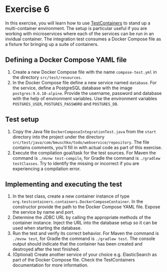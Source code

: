 # Exercise 6

In this exercise, you will learn how to use [TestContainers](https://www.testcontainers.org/) to stand up a multi-container environment. The setup is particular useful if you are working with microservices where each of the services can be run in an invidual container. The integration test consumes a Docker Compose file as a fixture for bringing up a suite of containers.

## Defining a Docker Compose YAML file

1. Create a new Docker Compose file with the name `compose-test.yml` in the directory `src/test/resources`.
2. In the Docker Compose file define a new service named `database`. For the service, define a PostgreSQL database with the image `postgres:9.6.10-alpine`. Provide the username, password and database with the help of environment variables. Use the environment variables `POSTGRES_USER`, `POSTGRES_PASSWORD` and `POSTGRES_DB`.

## Test setup

1. Copy the Java file `DockerComposeIntegrationTest.java` from the `start` directory into the project under the directory `src/test/java/com/bmuschko/todo/webservice/repository`. The file contains comments, you'll fill in with actual code as part of this exercise.
2. Execute the compilation goal/task for the test sources. For Maven the command is `./mvnw test-compile`, for Gradle the command is `./gradlew testClasses`. Try to identify the missing or incorrect if you are experiencing a compilation error.

## Implementing and executing the test

1. In the test class, create a new container instance of type `org.testcontainers.containers.DockerComposeContainer`. In the constructor provide the path to the Docker Compose YAML file. Expose the service by name and port.
2. Determine the JDBC URL by calling the appropriate methods of the container instance. Inject the URL into the database setup so it can be used when starting the database.
3. Run the test and verify its correct behavior. For Maven the command is `./mvnw test`, for Gradle the command is `./gradlew test`. The console output should indicate that the container has been created and destroyed after the test finished.
4. (Optional) Create another service of your choice e.g. ElasticSearch as part of the Docker Compose file. Check the TestContainers documentation for more information.
